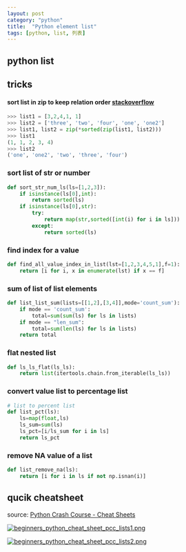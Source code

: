 ```yaml
---
layout: post
category: "python"
title:  "Python element list"
tags: [python, list, 列表]
---
```


## python list

## tricks

#### sort list in zip to keep relation order [stackoverflow](https://stackoverflow.com/questions/9764298/is-it-possible-to-sort-two-listswhich-reference-each-other-in-the-exact-same-w)

```python
>>> list1 = [3,2,4,1, 1]
>>> list2 = ['three', 'two', 'four', 'one', 'one2']
>>> list1, list2 = zip(*sorted(zip(list1, list2)))
>>> list1
(1, 1, 2, 3, 4)
>>> list2 
('one', 'one2', 'two', 'three', 'four')
```

### sort list of str or number

```python
def sort_str_num_ls(ls=[1,2,3]):
    if isinstance(ls[0],int):
        return sorted(ls)
    if isinstance(ls[0],str):
        try:
            return map(str,sorted([int(i) for i in ls]))
        except:
            return sorted(ls)
```

### find index for a value

```python
def find_all_value_index_in_list(lst=[1,2,3,4,5,1],f=1):
    return [i for i, x in enumerate(lst) if x == f]
```

### sum of list of list elements

```python
def list_list_sum(lists=[[1,2],[3,4]],mode='count_sum'):
    if mode == 'count_sum':
        total=sum(sum(ls) for ls in lists)
    if mode == "len_sum":
        total=sum(len(ls) for ls in lists)
    return total
```

### flat nested list

```python
def ls_ls_flat(ls_ls):
    return list(itertools.chain.from_iterable(ls_ls))
```

### convert value list to percentage list

```python
# list to percent list
def list_pct(ls):
    ls=map(float,ls)
    ls_sum=sum(ls)
    ls_pct=[i/ls_sum for i in ls]
    return ls_pct
```

### remove NA value of a list

```python
def list_remove_na(ls):
	return [i for i in ls if not np.isnan(i)]
```

## qucik cheatsheet

source: [Python Crash Course - Cheat Sheets](https://ehmatthes.github.io/pcc/cheatsheets/README.html)

[![beginners_python_cheat_sheet_pcc_lists1.png](https://i.loli.net/2018/04/29/5ae4a62c9d5f0.png)](https://i.loli.net/2018/04/29/5ae4a62c9d5f0.png)

[![beginners_python_cheat_sheet_pcc_lists2.png](https://i.loli.net/2018/04/29/5ae4a62c9651a.png)](https://i.loli.net/2018/04/29/5ae4a62c9651a.png)

